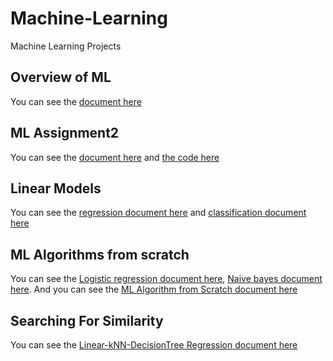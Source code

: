 # Machine-Learning
Machine Learning Projects

## Overview of ML
You can see the [document here](Overview_of_ML.pdf)

## ML Assignment2
You can see the [document here](ML_Assignment2.pdf) and [the code here](main.cpp)

## Linear Models
You can see the [regression document here](regression.pdf) and [classification document here](Classification.pdf)

## ML Algorithms from scratch
You can see the [Logistic regression document here](LRscratch.cpp), [Naive bayes document here](NBscratch.cpp).
And you can see the [ML Algorithm from Scratch document here](MLscratch.pdf) 

## Searching For Similarity
You can see the [Linear-kNN-DecisionTree Regression document here](N1-Regression.pdf)

